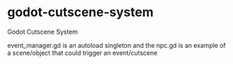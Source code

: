 # godot-cutscene-system
Godot Cutscene System

event_manager.gd is an autoload singleton
and the npc.gd is an example of a scene/object that could trigger an event/cutscene
